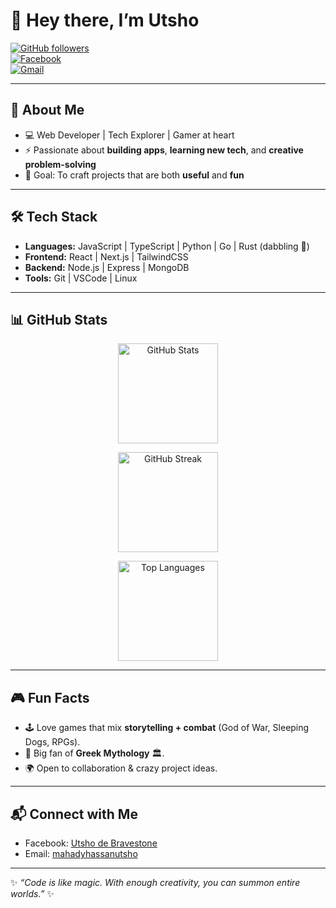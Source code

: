 # 👋 Hey there, I’m Utsho  

[![GitHub followers](https://img.shields.io/github/followers/mahadyhassanutsho?label=Follow%20Me&style=social)](https://github.com/mahadyhassanutsho)  
[![Facebook](https://img.shields.io/badge/Facebook-%231877F2.svg?&style=for-the-badge&logo=facebook&logoColor=white)](https://facebook.com/utshodebravestone)  
[![Gmail](https://img.shields.io/badge/Email-D14836?style=for-the-badge&logo=gmail&logoColor=white)](mailto:mahadyhassanutsho)  

---

## 🚀 About Me
- 💻 Web Developer | Tech Explorer | Gamer at heart  
- ⚡ Passionate about **building apps**, **learning new tech**, and **creative problem-solving**  
- 🎯 Goal: To craft projects that are both **useful** and **fun**  

---

## 🛠️ Tech Stack
- **Languages:** JavaScript | TypeScript | Python | Go | Rust (dabbling 🦀)
- **Frontend:** React | Next.js | TailwindCSS  
- **Backend:** Node.js | Express | MongoDB  
- **Tools:** Git | VSCode | Linux  

---

## 📊 GitHub Stats
<p align="center">
  <img src="https://github-readme-stats.vercel.app/api?username=mahadyhassanutsho&show_icons=true&theme=tokyonight" alt="GitHub Stats" height="160"/>
</p>

<p align="center">
  <img src="https://streak-stats.demolab.com?user=mahadyhassanutsho&theme=tokyonight&hide_border=true" alt="GitHub Streak" height="160"/>
</p>

<p align="center">
  <img src="https://github-readme-stats.vercel.app/api/top-langs/?username=mahadyhassanutsho&layout=compact&theme=tokyonight" alt="Top Languages" height="160"/>
</p>



---

## 🎮 Fun Facts
- 🕹️ Love games that mix **storytelling + combat** (God of War, Sleeping Dogs, RPGs).  
- 📖 Big fan of **Greek Mythology** 🏛️.  
- 🌍 Open to collaboration & crazy project ideas.  

---

## 📬 Connect with Me
- Facebook: [Utsho de Bravestone](https://facebook.com/utshodebravestone)  
- Email: [mahadyhassanutsho](mailto:mahadyhassanutsho)  

---

✨ _“Code is like magic. With enough creativity, you can summon entire worlds.”_ ✨
